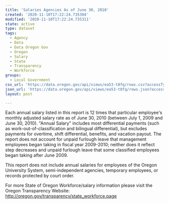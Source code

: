 ```yaml
---
title: 'Salaries Agencies As of June 30, 2010'
created: '2020-11-10T17:22:24.735304'
modified: '2020-11-10T17:22:24.735311'
state: active
type: dataset
tags:
  - Agency
  - Data
  - Data Oregon Gov
  - Oregon
  - Salary
  - State
  - Transparency
  - Workforce
groups:
  - Local Government
csv_url: 'https://data.oregon.gov/api/views/ea53-t8fq/rows.csv?accessType=DOWNLOAD'
json_url: 'https://data.oregon.gov/api/views/ea53-t8fq/rows.json?accessType=DOWNLOAD'
layout: post

---
```

Each annual salary listed in this report is 12 times that particular employee's monthly adjusted salary rate as of June 30, 2010 (between July 1, 2009 and June 30, 2010). "Annual Salary" includes most differential payments (such as work-out-of-classification and bilingual differential), but excludes payments for overtime, shift differential, benefits, and vacation payout. The report does not account for unpaid furlough leave that management employees began taking in fiscal year 2009-2010; neither does it reflect step decreases and unpaid furlough leave that some classified employees began taking after June 2009.

This report does not include annual salaries for employees of the Oregon University System, semi-independent agencies, temporary employees, or records protected by court order.

For more State of Oregon Workforce/salary information please visit the Oregon Transparency Website: http://oregon.gov/transparency/state_workforce.page
